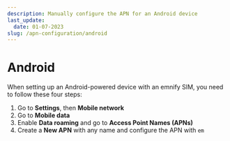 ```yaml
---
description: Manually configure the APN for an Android device
last_update: 
  date: 01-07-2023
slug: /apn-configuration/android
---
```


# Android

When setting up an Android-powered device with an emnify SIM, you need to follow these four steps:

1. Go to **Settings**, then **Mobile network**
1. Go to **Mobile data**
1. Enable **Data roaming** and go to **Access Point Names (APNs)**
1. Create a **New APN** with any name and configure the APN with `em`
